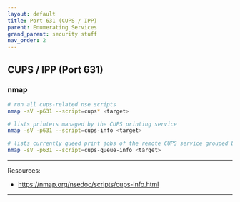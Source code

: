 ```yaml
---
layout: default
title: Port 631 (CUPS / IPP)
parent: Enumerating Services
grand_parent: security stuff
nav_order: 2
---
```


## CUPS / IPP (Port 631)

### nmap
```bash
# run all cups-related nse scripts
nmap -sV -p631 --script=cups* <target>

# lists printers managed by the CUPS printing service
nmap -sV -p631 --script=cups-info <target>

# lists currently queed print jobs of the remote CUPS service grouped by printer
nmap -sV -p631 --script=cups-queue-info <target>
```

---

Resources:
- <https://nmap.org/nsedoc/scripts/cups-info.html>

---



